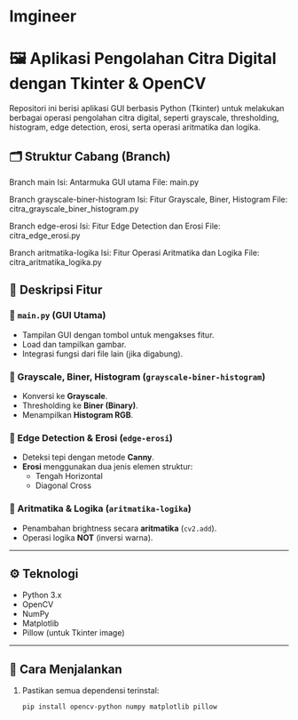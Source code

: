 # Imgineer

# 🖼️ Aplikasi Pengolahan Citra Digital dengan Tkinter & OpenCV
Repositori ini berisi aplikasi GUI berbasis Python (Tkinter) untuk melakukan berbagai operasi pengolahan citra digital, seperti grayscale, thresholding, histogram, edge detection, erosi, serta operasi aritmatika dan logika.

## 🗂️ Struktur Cabang (Branch)
Branch main
Isi: Antarmuka GUI utama
File: main.py

Branch grayscale-biner-histogram
Isi: Fitur Grayscale, Biner, Histogram
File: citra_grayscale_biner_histogram.py

Branch edge-erosi
Isi: Fitur Edge Detection dan Erosi
File: citra_edge_erosi.py

Branch aritmatika-logika
Isi: Fitur Operasi Aritmatika dan Logika
File: citra_aritmatika_logika.py

## 📌 Deskripsi Fitur
### 🔹 `main.py` (GUI Utama)
- Tampilan GUI dengan tombol untuk mengakses fitur.
- Load dan tampilkan gambar.
- Integrasi fungsi dari file lain (jika digabung).
  
### 🔹 Grayscale, Biner, Histogram (`grayscale-biner-histogram`)
- Konversi ke **Grayscale**.
- Thresholding ke **Biner (Binary)**.
- Menampilkan **Histogram RGB**.

### 🔹 Edge Detection & Erosi (`edge-erosi`)
- Deteksi tepi dengan metode **Canny**.
- **Erosi** menggunakan dua jenis elemen struktur:
  - Tengah Horizontal
  - Diagonal Cross

### 🔹 Aritmatika & Logika (`aritmatika-logika`)
- Penambahan brightness secara **aritmatika** (`cv2.add`).
- Operasi logika **NOT** (inversi warna).

---

## ⚙️ Teknologi
- Python 3.x
- OpenCV
- NumPy
- Matplotlib
- Pillow (untuk Tkinter image)

---

## 🚀 Cara Menjalankan
1. Pastikan semua dependensi terinstal:
   ```bash
   pip install opencv-python numpy matplotlib pillow
